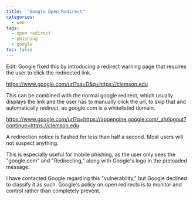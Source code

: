 ```yaml
---
title:  "Google Open Redirect"
categories: 
  - web
tags:
  - open redirect
  - phishing
  - google
toc: false
---
```


Edit: Google fixed this by introducing a redirect warning page that requires the user to click the redirected link.

https://www.google.com/url?sa=D&q=https://clemson.edu

This can be combined with the normal google redirect, which usually displays the link and the user has to manually click the url, to skip that and automatically redirect, as google.com is a whitelisted domain. 

https://www.google.com/url?q=https://appengine.google.com/_ah/logout?continue=https://clemson.edu

A redirection notice is flashed for less than half a second. Most users will not suspect anything. 

This is especially useful for mobile phishing, as the user only sees the "google.com" and "Redirecting," along with Google's logo in the preloaded message. 

I have contacted Google regarding this "vulnerability," but Google declined to classify it as such.  Google's policy on open redirects is to monitor and control rather than completely prevent.
